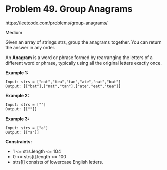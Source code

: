 # Problem 49. Group Anagrams
<https://leetcode.com/problems/group-anagrams/>

Medium

Given an array of strings strs, group the anagrams together. You can return the answer in any order.

An **Anagram** is a word or phrase formed by rearranging the letters of a different word or phrase, typically using all the original letters exactly once.

**Example 1:**

    Input: strs = ["eat","tea","tan","ate","nat","bat"]
    Output: [["bat"],["nat","tan"],["ate","eat","tea"]]

**Example 2:**

    Input: strs = [""]
    Output: [[""]]

**Example 3:**

    Input: strs = ["a"]
    Output: [["a"]]

**Constraints:**

* 1 <= strs.length <= 104
* 0 <= strs[i].length <= 100
* strs[i] consists of lowercase English letters.
